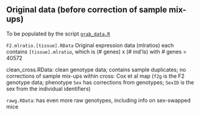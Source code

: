 ## Original data (before correction of sample mix-ups)

To be populated by the script [`grab_data.R`](../R/grab_data.R)

`F2.mlratio.[tissue].RData`  Original expression data (mlratios)
  each contains `[tissue].mlratio`, which is (# genes) x (# ind'ls)
     with # genes = 40572

clean_cross.RData: clean genotype data; contains sample duplicates;
no corrections of sample mix-ups within cross: Cox et al map
(`f2g` is the F2 genotype data; phenotype `Sex` has corrections from
genotypes; `SexID` is the sex from the individual identifiers)

`rawg.RData`: has even more raw genotypes, including info on sex-swapped mice
